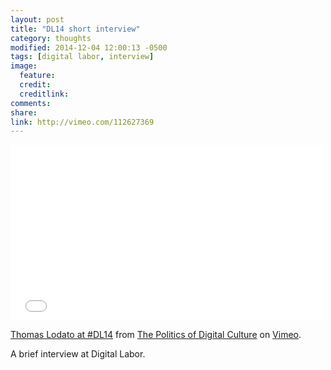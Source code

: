 ```yaml
---
layout: post
title: "DL14 short interview"
category: thoughts
modified: 2014-12-04 12:00:13 -0500
tags: [digital labor, interview]
image:
  feature: 
  credit: 
  creditlink: 
comments: 
share: 
link: http://vimeo.com/112627369
---
```

<iframe src="//player.vimeo.com/video/112627369" width="500" height="281" frameborder="0" webkitallowfullscreen mozallowfullscreen allowfullscreen></iframe> <p><a href="http://vimeo.com/112627369">Thomas Lodato at #DL14</a> from <a href="http://vimeo.com/mobilityshifts">The Politics of Digital Culture</a> on <a href="https://vimeo.com">Vimeo</a>.</p>

A brief interview at Digital Labor.